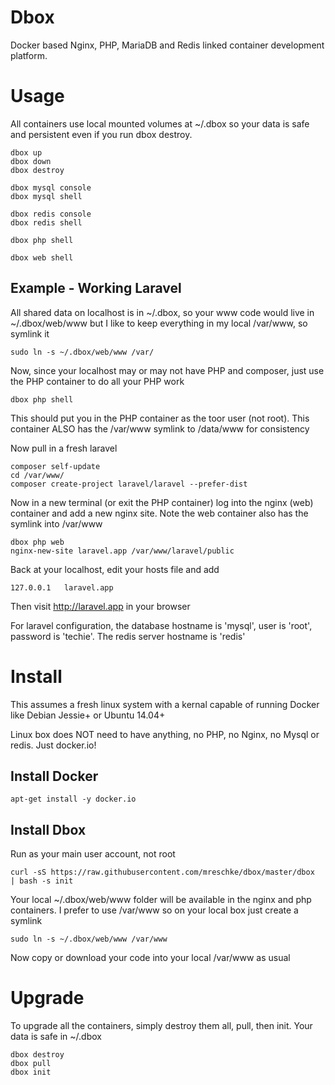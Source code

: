 # Dbox
Docker based Nginx, PHP, MariaDB and Redis linked container development platform.


# Usage

All containers use local mounted volumes at ~/.dbox so your data is safe and persistent even if you run dbox destroy.

	dbox up
	dbox down
	dbox destroy

	dbox mysql console
	dbox mysql shell

	dbox redis console
	dbox redis shell

	dbox php shell

	dbox web shell


## Example - Working Laravel

All shared data on localhost is in ~/.dbox, so your www code would live in ~/.dbox/web/www but I like to keep everything in my local /var/www, so symlink it

	sudo ln -s ~/.dbox/web/www /var/

Now, since your localhost may or may not have PHP and composer, just use the PHP container to do all your PHP work

	dbox php shell

This should put you in the PHP container as the toor user (not root).  This container ALSO has the /var/www symlink to /data/www for consistency

Now pull in a fresh laravel

	composer self-update
	cd /var/www/
	composer create-project laravel/laravel --prefer-dist

Now in a new terminal (or exit the PHP container) log into the nginx (web) container and add a new nginx site.  Note the web container also has the symlink into /var/www

	dbox php web
	nginx-new-site laravel.app /var/www/laravel/public

Back at your localhost, edit your hosts file and add

	127.0.0.1	laravel.app

Then visit http://laravel.app in your browser

For laravel configuration, the database hostname is 'mysql', user is 'root', password is 'techie'. The redis server hostname is 'redis'




# Install

This assumes a fresh linux system with a kernal capable of running Docker like Debian Jessie+ or Ubuntu 14.04+

Linux box does NOT need to have anything, no PHP, no Nginx, no Mysql or redis.  Just docker.io!


## Install Docker

	apt-get install -y docker.io

## Install Dbox

Run as your main user account, not root

	curl -sS https://raw.githubusercontent.com/mreschke/dbox/master/dbox  | bash -s init

Your local ~/.dbox/web/www folder will be available in the nginx and php containers.  I prefer to use /var/www so on your local box just create a symlink

	sudo ln -s ~/.dbox/web/www /var/www

Now copy or download your code into your local /var/www as usual



# Upgrade

To upgrade all the containers, simply destroy them all, pull, then init.  Your data is safe in ~/.dbox

	dbox destroy
	dbox pull
	dbox init
